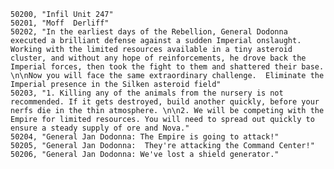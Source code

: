 ﻿```text
50200, "Infil Unit 247"
50201, "Moff  Derliff"
50202, "In the earliest days of the Rebellion, General Dodonna executed a brilliant defense against a sudden Imperial onslaught.  Working with the limited resources available in a tiny asteroid cluster, and without any hope of reinforcements, he drove back the Imperial forces, then took the fight to them and shattered their base. \n\nNow you will face the same extraordinary challenge.  Eliminate the Imperial presence in the Silken asteroid field"
50203, "1. Killing any of the animals from the nursery is not recommended. If it gets destroyed, build another quickly, before your nerfs die in the thin atmosphere. \n\n2. We will be competing with the Empire for limited resources. You will need to spread out quickly to ensure a steady supply of ore and Nova."
50204, "General Jan Dodonna: The Empire is going to attack!"
50205, "General Jan Dodonna:  They're attacking the Command Center!"
50206, "General Jan Dodonna: We've lost a shield generator."
```